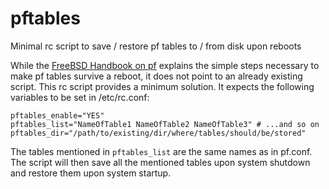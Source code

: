 pftables
========

Minimal rc script to save / restore pf tables to / from disk upon reboots

While the [FreeBSD Handbook on pf](https://www.freebsd.org/doc/en_US.ISO8859-1/books/handbook/firewalls-pf.html) explains the simple steps necessary to make pf tables survive a reboot, it does not point to an already existing script.
This rc script provides a minimum solution.
It expects the following variables to be set in /etc/rc.conf:

```
pftables_enable="YES"
pftables_list="NameOfTable1 NameOfTable2 NameOfTable3" # ...and so on
pftables_dir="/path/to/existing/dir/where/tables/should/be/stored"
```

The tables mentioned in `pftables_list` are the same names as in pf.conf.
The script will then save all the mentioned tables upon system shutdown and restore them upon system startup.
